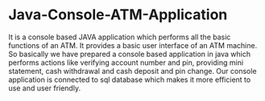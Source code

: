 # Java-Console-ATM-Application
It is a console based JAVA application which performs all the basic functions of an ATM. It provides a basic user interface of an ATM machine. So basically we have prepared a console based application in java which performs actions like verifying account number and pin, providing mini statement, cash withdrawal and cash deposit and pin change. Our console application is connected to sql database which makes it more efficient to use and user friendly.
